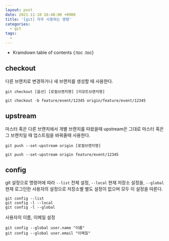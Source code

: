 ```yaml
---
layout: post
date: 2021-11-10 16:48:00 +0900
title: '[git] 자주 사용하는 명령'
categories:
  - git
tags:
  -
---
```


* Kramdown table of contents
{:toc .toc}

## checkout

다른 브랜치로 변경하거나 새 브랜치를 생성할 때 사용한다.

`git checkout [옵션] [로컬브랜치명] [리모트브랜치명]`

```git
git checkout -b feature/event/12345 origin/feature/event/12345
```


## upstream

마스터 혹은 다른 브랜치에서 개별 브랜치를 따왔을때 upstream은 그대로 마스터 혹은 그 브랜치일 때 업스트림을 바꿔줄때 사용한다.

`git push --set-upstream origin [로컬브랜치명]`

```git
git push --set-upstream origin feature/event/12345
```

## config

git 설정으로 명령어에 따라 `--list` 전체 설정, `--local` 현재 저장소 설정을, `--global` 현재 로그인한 사용자의 설정으로 저장소별 별도 설정이 없으며 모두 이 설정을 따른다.

```git
git config --list
git config -l --local
git config -l --global
```

사용자의 이름, 이메일 설정 

```git
git config --global user.name "이름"
git config --global user.email "이메일"
```